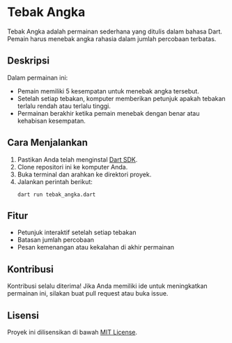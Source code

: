 # Tebak Angka
Tebak Angka adalah permainan sederhana yang ditulis dalam bahasa Dart. Pemain harus menebak angka rahasia dalam jumlah percobaan terbatas.
## Deskripsi
Dalam permainan ini:
- Pemain memiliki 5 kesempatan untuk menebak angka tersebut.
- Setelah setiap tebakan, komputer memberikan petunjuk apakah tebakan terlalu rendah atau terlalu tinggi.
- Permainan berakhir ketika pemain menebak dengan benar atau kehabisan kesempatan.
## Cara Menjalankan
1. Pastikan Anda telah menginstal [Dart SDK](https://dart.dev/get-dart).
2. Clone repositori ini ke komputer Anda.
3. Buka terminal dan arahkan ke direktori proyek.
4. Jalankan perintah berikut:
   ```
   dart run tebak_angka.dart
   ```
## Fitur
- Petunjuk interaktif setelah setiap tebakan
- Batasan jumlah percobaan
- Pesan kemenangan atau kekalahan di akhir permainan
## Kontribusi
Kontribusi selalu diterima! Jika Anda memiliki ide untuk meningkatkan permainan ini, silakan buat pull request atau buka issue.
## Lisensi
Proyek ini dilisensikan di bawah [MIT License](LICENSE).
